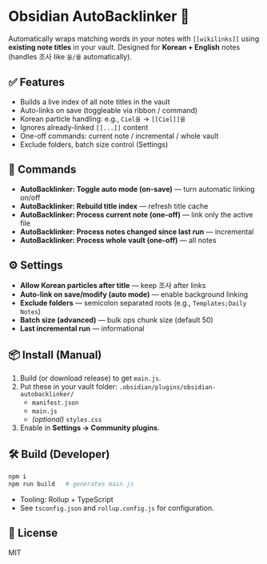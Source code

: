 # Obsidian AutoBacklinker 🔗

Automatically wraps matching words in your notes with `[[wikilinks]]` using **existing note titles** in your vault. Designed for **Korean + English** notes (handles 조사 like `을/를` automatically).

## ✅ Features
- Builds a live index of all note titles in the vault
- Auto-links on save (toggleable via ribbon / command)
- Korean particle handling: e.g., `Ciel을` → `[[Ciel]]을`
- Ignores already-linked `[[...]]` content
- One-off commands: current note / incremental / whole vault
- Exclude folders, batch size control (Settings)

## 🧭 Commands
- **AutoBacklinker: Toggle auto mode (on-save)** — turn automatic linking on/off
- **AutoBacklinker: Rebuild title index** — refresh title cache
- **AutoBacklinker: Process current note (one-off)** — link only the active file
- **AutoBacklinker: Process notes changed since last run** — incremental
- **AutoBacklinker: Process whole vault (one-off)** — all notes

## ⚙️ Settings
- **Allow Korean particles after title** — keep 조사 after links
- **Auto-link on save/modify (auto mode)** — enable background linking
- **Exclude folders** — semicolon separated roots (e.g., `Templates;Daily Notes`)
- **Batch size (advanced)** — bulk ops chunk size (default 50)
- **Last incremental run** — informational

## 📦 Install (Manual)
1. Build (or download release) to get `main.js`.
2. Put these in your vault folder: `.obsidian/plugins/obsidian-autobacklinker/`
   - `manifest.json`
   - `main.js`
   - *(optional)* `styles.css`
3. Enable in **Settings → Community plugins**.

## 🛠 Build (Developer)
```bash
npm i
npm run build   # generates main.js
```
- Tooling: Rollup + TypeScript
- See `tsconfig.json` and `rollup.config.js` for configuration.

## 🪪 License
MIT
